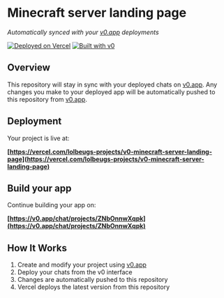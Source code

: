 # Minecraft server landing page

*Automatically synced with your [v0.app](https://v0.app) deployments*

[![Deployed on Vercel](https://img.shields.io/badge/Deployed%20on-Vercel-black?style=for-the-badge&logo=vercel)](https://vercel.com/lolbeugs-projects/v0-minecraft-server-landing-page)
[![Built with v0](https://img.shields.io/badge/Built%20with-v0.app-black?style=for-the-badge)](https://v0.app/chat/projects/ZNbOnnwXqpk)

## Overview

This repository will stay in sync with your deployed chats on [v0.app](https://v0.app).
Any changes you make to your deployed app will be automatically pushed to this repository from [v0.app](https://v0.app).

## Deployment

Your project is live at:

**[https://vercel.com/lolbeugs-projects/v0-minecraft-server-landing-page](https://vercel.com/lolbeugs-projects/v0-minecraft-server-landing-page)**

## Build your app

Continue building your app on:

**[https://v0.app/chat/projects/ZNbOnnwXqpk](https://v0.app/chat/projects/ZNbOnnwXqpk)**

## How It Works

1. Create and modify your project using [v0.app](https://v0.app)
2. Deploy your chats from the v0 interface
3. Changes are automatically pushed to this repository
4. Vercel deploys the latest version from this repository

